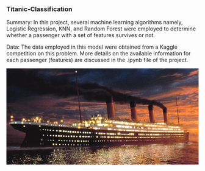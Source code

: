 ### Titanic-Classification

Summary: In this project, several machine learning algorithms namely, Logistic Regression, KNN, and Random Forest were employed to determine whether a passenger with a set of features survives or not.

Data: The data employed in this model were obtained from a Kaggle competition on this problem. More details on the available information for each passenger (features) are discussed in the .ipynb file of the project.

<img src="Image\Titanic-2.jpg">
